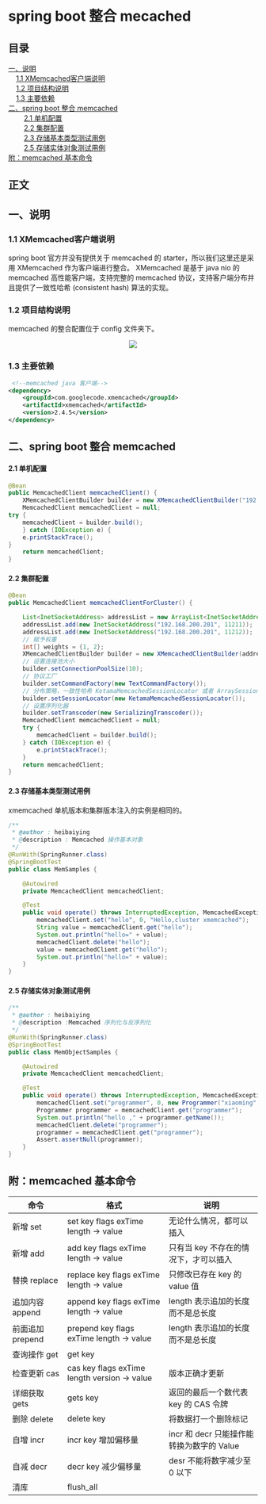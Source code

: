 # spring boot 整合 mecached

## 目录<br/>
<a href="#一说明">一、说明</a><br/>
&nbsp;&nbsp;&nbsp;&nbsp;<a href="#11--XMemcached客户端说明">1.1  XMemcached客户端说明</a><br/>
&nbsp;&nbsp;&nbsp;&nbsp;<a href="#12-项目结构说明">1.2 项目结构说明</a><br/>
&nbsp;&nbsp;&nbsp;&nbsp;<a href="#13-主要依赖">1.3 主要依赖</a><br/>
<a href="#二spring-boot-整合-memcached">二、spring boot 整合 memcached</a><br/>
&nbsp;&nbsp;&nbsp;&nbsp;&nbsp;&nbsp;&nbsp;&nbsp;<a href="#21-单机配置">2.1 单机配置</a><br/>
&nbsp;&nbsp;&nbsp;&nbsp;&nbsp;&nbsp;&nbsp;&nbsp;<a href="#22-集群配置">2.2 集群配置</a><br/>
&nbsp;&nbsp;&nbsp;&nbsp;&nbsp;&nbsp;&nbsp;&nbsp;<a href="#23-存储基本类型测试用例">2.3 存储基本类型测试用例</a><br/>
&nbsp;&nbsp;&nbsp;&nbsp;&nbsp;&nbsp;&nbsp;&nbsp;<a href="#25-存储实体对象测试用例">2.5 存储实体对象测试用例</a><br/>
<a href="#附memcached-基本命令">附：memcached 基本命令</a><br/>
## 正文<br/>




## 一、说明

### 1.1  XMemcached客户端说明

spring boot 官方并没有提供关于 memcached 的 starter，所以我们这里还是采用 XMemcached 作为客户端进行整合。 XMemcached 是基于 java nio 的 memcached 高性能客户端，支持完整的 memcached 协议，支持客户端分布并且提供了一致性哈希 (consistent hash) 算法的实现。

### 1.2 项目结构说明

memcached 的整合配置位于 config 文件夹下。

<div align="center"> <img src="https://github.com/heibaiying/spring-samples-for-all/blob/master/pictures/spring-boot-memcached.png"/> </div>

### 1.3 主要依赖

```xml
 <!--memcached java 客户端-->
<dependency>
    <groupId>com.googlecode.xmemcached</groupId>
    <artifactId>xmemcached</artifactId>
    <version>2.4.5</version>
</dependency>
```



## 二、spring boot 整合 memcached

#### 2.1 单机配置

```java
@Bean
public MemcachedClient memcachedClient() {
    XMemcachedClientBuilder builder = new XMemcachedClientBuilder("192.168.200.201:11211");
    MemcachedClient memcachedClient = null;
try {
	memcachedClient = builder.build();
	} catch (IOException e) {
	e.printStackTrace();
}
	return memcachedClient;
}
```

#### 2.2 集群配置

```java
@Bean
public MemcachedClient memcachedClientForCluster() {

    List<InetSocketAddress> addressList = new ArrayList<InetSocketAddress>();
    addressList.add(new InetSocketAddress("192.168.200.201", 11211));
    addressList.add(new InetSocketAddress("192.168.200.201", 11212));
    // 赋予权重
    int[] weights = {1, 2};
    XMemcachedClientBuilder builder = new XMemcachedClientBuilder(addressList, weights);
    // 设置连接池大小
    builder.setConnectionPoolSize(10);
    // 协议工厂
    builder.setCommandFactory(new TextCommandFactory());
    // 分布策略，一致性哈希 KetamaMemcachedSessionLocator 或者 ArraySessionLocator(默认)
    builder.setSessionLocator(new KetamaMemcachedSessionLocator());
    // 设置序列化器
    builder.setTranscoder(new SerializingTranscoder());
    MemcachedClient memcachedClient = null;
    try {
        memcachedClient = builder.build();
    } catch (IOException e) {
        e.printStackTrace();
    }
    return memcachedClient;
}
```

#### 2.3 存储基本类型测试用例

xmemcached 单机版本和集群版本注入的实例是相同的。

```java
/**
 * @author : heibaiying
 * @description : Memcached 操作基本对象
 */
@RunWith(SpringRunner.class)
@SpringBootTest
public class MemSamples {

    @Autowired
    private MemcachedClient memcachedClient;

    @Test
    public void operate() throws InterruptedException, MemcachedException, TimeoutException {
        memcachedClient.set("hello", 0, "Hello,cluster xmemcached");
        String value = memcachedClient.get("hello");
        System.out.println("hello=" + value);
        memcachedClient.delete("hello");
        value = memcachedClient.get("hello");
        System.out.println("hello=" + value);
    }
}
```

#### 2.5 存储实体对象测试用例

```java
/**
 * @author : heibaiying
 * @description :Memcached 序列化与反序列化
 */
@RunWith(SpringRunner.class)
@SpringBootTest
public class MemObjectSamples {

    @Autowired
    private MemcachedClient memcachedClient;

    @Test
    public void operate() throws InterruptedException, MemcachedException, TimeoutException {
        memcachedClient.set("programmer", 0, new Programmer("xiaoming", 12, 5000.21f, new Date()));
        Programmer programmer = memcachedClient.get("programmer");
        System.out.println("hello ," + programmer.getName());
        memcachedClient.delete("programmer");
        programmer = memcachedClient.get("programmer");
        Assert.assertNull(programmer);
    }
}

```



## 附：memcached 基本命令

| 命令            | 格式                                               | 说明                                  |
| --------------- | -------------------------------------------------- | ------------------------------------- |
| 新增 set        | set  key  flags   exTime  length -> value          | 无论什么情况，都可以插入              |
| 新增 add        | add key  flags   exTime  length -> value           | 只有当 key 不存在的情况下，才可以插入   |
| 替换 replace    | replace  key  flags   exTime  length -> value      | 只修改已存在 key 的 value 值              |
| 追加内容 append  | append  key  flags   exTime  length -> value       | length 表示追加的长度而不是总长度      |
| 前面追加 prepend | prepend  key  flags   exTime  length -> value      | length 表示追加的长度而不是总长度      |
| 查询操作 get    | get  key                                           |                                       |
| 检查更新 cas    | cas  key  flags  exTime  length  version  -> value | 版本正确才更新                        |
| 详细获取 gets   | gets   key                                         | 返回的最后一个数代表 key 的 CAS 令牌  |
| 删除 delete     | delete   key                                       | 将数据打一个删除标记                  |
| 自增 incr       | incr  key  增加偏移量                              | incr 和 decr 只能操作能转换为数字的 Value |
| 自减 decr       | decr  key  减少偏移量                              | desr 不能将数字减少至 0 以下             |
| 清库            | flush_all                                          |                                       |
